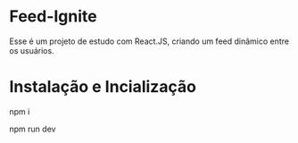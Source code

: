 # Feed-Ignite
Esse é um projeto de estudo com React.JS, criando um feed dinâmico entre os usuários.

# Instalação e Incialização

npm i 

npm run dev
